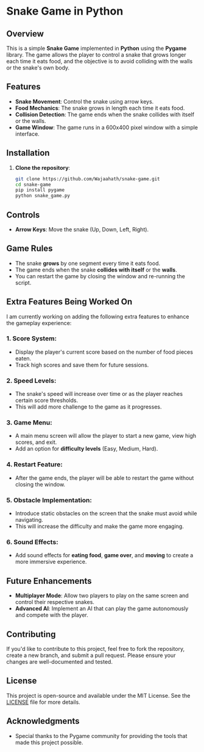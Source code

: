 # Snake Game in Python

## Overview
This is a simple **Snake Game** implemented in **Python** using the **Pygame** library. The game allows the player to control a snake that grows longer each time it eats food, and the objective is to avoid colliding with the walls or the snake's own body.

## Features
- **Snake Movement**: Control the snake using arrow keys.
- **Food Mechanics**: The snake grows in length each time it eats food.
- **Collision Detection**: The game ends when the snake collides with itself or the walls.
- **Game Window**: The game runs in a 600x400 pixel window with a simple interface.

## Installation

1. **Clone the repository**:
   ```bash
   git clone https://github.com/Wajaahath/snake-game.git
   cd snake-game
   pip install pygame
   python snake_game.py

## Controls
- **Arrow Keys**: Move the snake (Up, Down, Left, Right).

## Game Rules
- The snake **grows** by one segment every time it eats food.
- The game ends when the snake **collides with itself** or the **walls**.
- You can restart the game by closing the window and re-running the script.

## Extra Features Being Worked On
I am currently working on adding the following extra features to enhance the gameplay experience:

### 1. **Score System**:
   - Display the player's current score based on the number of food pieces eaten.
   - Track high scores and save them for future sessions.

### 2. **Speed Levels**:
   - The snake's speed will increase over time or as the player reaches certain score thresholds.
   - This will add more challenge to the game as it progresses.

### 3. **Game Menu**:
   - A main menu screen will allow the player to start a new game, view high scores, and exit.
   - Add an option for **difficulty levels** (Easy, Medium, Hard).

### 4. **Restart Feature**:
   - After the game ends, the player will be able to restart the game without closing the window.

### 5. **Obstacle Implementation**:
   - Introduce static obstacles on the screen that the snake must avoid while navigating.
   - This will increase the difficulty and make the game more engaging.

### 6. **Sound Effects**:
   - Add sound effects for **eating food**, **game over**, and **moving** to create a more immersive experience.

## Future Enhancements
- **Multiplayer Mode**: Allow two players to play on the same screen and control their respective snakes.
- **Advanced AI**: Implement an AI that can play the game autonomously and compete with the player.

## Contributing
If you'd like to contribute to this project, feel free to fork the repository, create a new branch, and submit a pull request. Please ensure your changes are well-documented and tested.

## License
This project is open-source and available under the MIT License. See the [LICENSE](LICENSE) file for more details.

## Acknowledgments
- Special thanks to the Pygame community for providing the tools that made this project possible.

